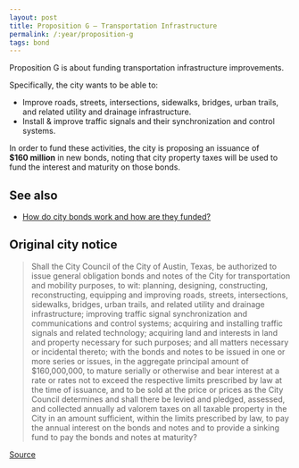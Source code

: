 ```yaml
---
layout: post
title: Proposition G – Transportation Infrastructure
permalink: /:year/proposition-g
tags: bond
---
```


Proposition G is about funding transportation infrastructure improvements.

Specifically, the city wants to be able to:

* Improve roads, streets, intersections, sidewalks, bridges, urban trails,
  and related utility and drainage infrastructure.
* Install & improve traffic signals and their synchronization and control
  systems.

In order to fund these activities, the city is proposing an issuance
of <nobr><strong>$160 million</strong></nobr> in new bonds, noting that city
property taxes will be used to fund the interest and maturity on those bonds.

## See also

* [How do city bonds work and how are they funded?](/learn/municipal-bonds/)

## Original city notice

> Shall the City Council of the City of Austin, Texas, be authorized to issue
> general obligation bonds and notes of the City for transportation and mobility
> purposes, to wit: planning, designing, constructing, reconstructing, equipping
> and improving roads, streets, intersections, sidewalks, bridges, urban trails,
> and related utility and drainage infrastructure; improving traffic signal
> synchronization and communications and control systems; acquiring and
> installing traffic signals and related technology; acquiring land and
> interests in land and property necessary for such purposes; and all matters
> necessary or incidental thereto; with the bonds and notes to be issued in one
> or more series or issues, in the aggregate principal amount of $160,000,000,
> to mature serially or otherwise and bear interest at a rate or rates not to
> exceed the respective limits prescribed by law at the time of issuance, and to
> be sold at the price or prices as the City Council determines and shall there
> be levied and pledged, assessed, and collected annually ad valorem taxes on
> all taxable property in the City in an amount sufficient, within the limits
> prescribed by law, to pay the annual interest on the bonds and notes and to
> provide a sinking fund to pay the bonds and notes at maturity?

<p class="source"><a href="https://www.austintexas.gov/edims/document.cfm?id=307013">Source</a></p>

